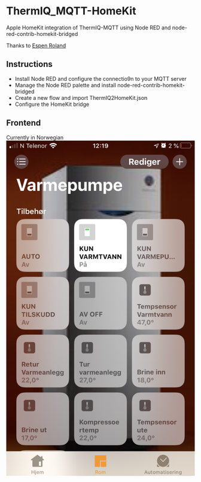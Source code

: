 # ThermIQ_MQTT-HomeKit
Apple HomeKit integration of ThermIQ-MQTT using Node RED and node-red-contrib-homekit-bridged

Thanks to [Espen Roland](https://github.com/search?q=eroland77&type=Users)

## Instructions
- Install Node RED and configure the connectio9n to your MQTT server
- Manage the Node RED palette and install node-red-contrib-homekit-bridged
- Create a new flow and import ThermIQ2HomeKit.json
- Configure the HomeKit bridge

## Frontend
Currently in Norwegian
![HomeKit GUI](HomeKitGui.png)

